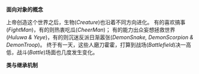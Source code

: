 **面向对象的概念**

上帝创造这个世界之后，生物(_Creature_)也沿着不同方向进化。
有的喜欢搞事(_FightMan_)，有的则热衷吃瓜(_CheerMan_)；
有的能力出众妄想拯救世界(_Huluwa & Yeye_)，有的则沉迷反派日渐嚣张(_DemonSnake, DemonScorpion & DemonTroop_)。
终于有一天，这些人磨刀霍霍，打算到战场(_Battlefield_)决一高低，战斗(_Battle_)场面也几度发生变化。

**类与继承机制**
![]()


